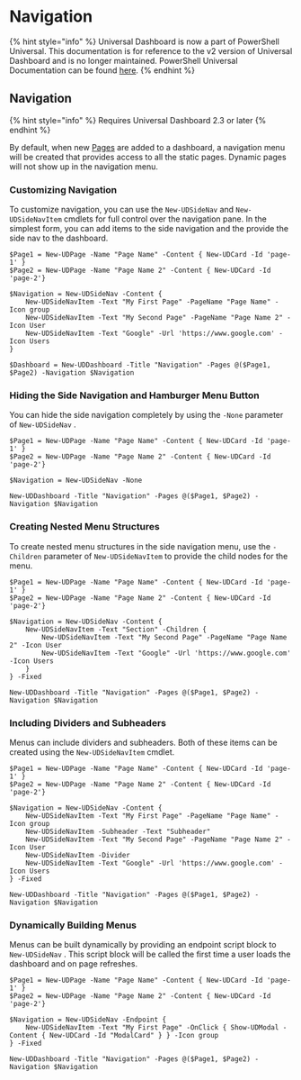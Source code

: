 # Navigation

{% hint style="info" %}
Universal Dashboard is now a part of PowerShell Universal. This documentation is for reference to the v2 version of Universal Dashboard and is no longer maintained. PowerShell Universal Documentation can be found [here](https://docs.ironmansoftware.com).
{% endhint %}

## Navigation

{% hint style="info" %}
Requires Universal Dashboard 2.3 or later
{% endhint %}

By default, when new [Pages](pages.md) are added to a dashboard, a navigation menu will be created that provides access to all the static pages. Dynamic pages will not show up in the navigation menu.

### Customizing Navigation

To customize navigation, you can use the `New-UDSideNav` and `New-UDSideNavItem` cmdlets for full control over the navigation pane. In the simplest form, you can add items to the side navigation and the provide the side nav to the dashboard.

```text
$Page1 = New-UDPage -Name "Page Name" -Content { New-UDCard -Id 'page-1' }
$Page2 = New-UDPage -Name "Page Name 2" -Content { New-UDCard -Id 'page-2'}

$Navigation = New-UDSideNav -Content {
    New-UDSideNavItem -Text "My First Page" -PageName "Page Name" -Icon group
    New-UDSideNavItem -Text "My Second Page" -PageName "Page Name 2" -Icon User
    New-UDSideNavItem -Text "Google" -Url 'https://www.google.com' -Icon Users
}

$Dashboard = New-UDDashboard -Title "Navigation" -Pages @($Page1, $Page2) -Navigation $Navigation
```

### Hiding the Side Navigation and Hamburger Menu Button

You can hide the side navigation completely by using the `-None` parameter of `New-UDSideNav` .

```text
$Page1 = New-UDPage -Name "Page Name" -Content { New-UDCard -Id 'page-1' }
$Page2 = New-UDPage -Name "Page Name 2" -Content { New-UDCard -Id 'page-2'}

$Navigation = New-UDSideNav -None

New-UDDashboard -Title "Navigation" -Pages @($Page1, $Page2) -Navigation $Navigation
```

### Creating Nested Menu Structures

To create nested menu structures in the side navigation menu, use the `-Children` parameter of `New-UDSideNavItem` to provide the child nodes for the menu.

```text
$Page1 = New-UDPage -Name "Page Name" -Content { New-UDCard -Id 'page-1' }
$Page2 = New-UDPage -Name "Page Name 2" -Content { New-UDCard -Id 'page-2'}

$Navigation = New-UDSideNav -Content {
    New-UDSideNavItem -Text "Section" -Children {
        New-UDSideNavItem -Text "My Second Page" -PageName "Page Name 2" -Icon User
        New-UDSideNavItem -Text "Google" -Url 'https://www.google.com' -Icon Users
    }
} -Fixed

New-UDDashboard -Title "Navigation" -Pages @($Page1, $Page2) -Navigation $Navigation
```

### Including Dividers and Subheaders

Menus can include dividers and subheaders. Both of these items can be created using the `New-UDSideNavItem` cmdlet.

```text
$Page1 = New-UDPage -Name "Page Name" -Content { New-UDCard -Id 'page-1' }
$Page2 = New-UDPage -Name "Page Name 2" -Content { New-UDCard -Id 'page-2'}

$Navigation = New-UDSideNav -Content {
    New-UDSideNavItem -Text "My First Page" -PageName "Page Name" -Icon group
    New-UDSideNavItem -Subheader -Text "Subheader"
    New-UDSideNavItem -Text "My Second Page" -PageName "Page Name 2" -Icon User
    New-UDSideNavItem -Divider
    New-UDSideNavItem -Text "Google" -Url 'https://www.google.com' -Icon Users
} -Fixed

New-UDDashboard -Title "Navigation" -Pages @($Page1, $Page2) -Navigation $Navigation
```

### Dynamically Building Menus

Menus can be built dynamically by providing an endpoint script block to `New-UDSideNav` . This script block will be called the first time a user loads the dashboard and on page refreshes.

```text
$Page1 = New-UDPage -Name "Page Name" -Content { New-UDCard -Id 'page-1' }
$Page2 = New-UDPage -Name "Page Name 2" -Content { New-UDCard -Id 'page-2'}

$Navigation = New-UDSideNav -Endpoint {
    New-UDSideNavItem -Text "My First Page" -OnClick { Show-UDModal -Content { New-UDCard -Id "ModalCard" } } -Icon group
} -Fixed

New-UDDashboard -Title "Navigation" -Pages @($Page1, $Page2) -Navigation $Navigation
```

